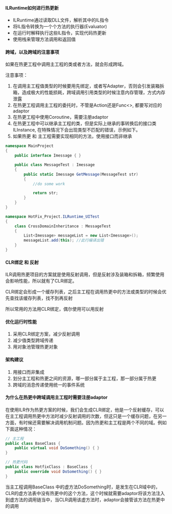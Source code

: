 #### ILRuntime如何进行热更新
- ILRuntime通过读取DLL文件，解析其中的IL指令
- 将IL指令转换为一个个方法的执行器(Evaluator)
- 在运行时解释执行这些IL指令，实现代码热更新
- 使用栈来管理方法调用和返回值

#### 跨域，以及跨域的注意事项

如果在热更工程中调用主工程的类或者方法，就会形成跨域。

注意事项：
1. 在调用主工程值类型的时候要用先绑定，或者写Adapter，否则会引发装箱拆箱，造成极大的性能损耗，跨域调用引用类型的时候注意内存管理，方式内存泄露
2. 在热更工程调用主工程的委托时，不管是Action还是Func<>, 都要写对应的adaptor
3. 在热更工程中使用Coroutine，需要注册adaptor
4. 在热更工程中可以继承主工程的类，但是实际上继承的事转换后的接口类ILInstance, 在特殊情况下会出现类型不匹配的错误，示例如下。
5. 如果热更 和 主工程需要实现相同的方法，使用接口而非继承
```c#
namespace MainProject
{
    public interface Imessage { }

    public class MessageTest : Imessage
    {
        public static Imessage GetMessage(MessageTest str)
        {
            //do some work

            return str;
        }
    }
}

namespace HotFix_Project.ILRuntime_UITest
{
    class CrossDomainInheritance : MessageTest
    {
        List<Imessage> messageList = new List<Imessage>();
        messageList.add(this); //此行编译出错
    }
}
```

#### CLR绑定 和 反射

ILR调用热更项目的方案就是使用反射调用，但是反射涉及装箱和拆箱，频繁使用会影响性能，所以就有了CLR绑定。

CLR绑定会形成一个缓存列表，之后主工程在调用热更中的方法或类型的时候会优先查找该缓存列表，找不到再反射

所以常用的方法用CLR绑定，偶尔使用可以用反射

#### 优化运行时性能

1. 采用CLR绑定方案，减少反射调用
2. 减少值类型跨域传递
3. 用对象池管理热更对象

#### 架构建议

1. 用接口而非集成
2. 划分主工程和热更之间的资源，哪一部分属于主工程，那一部分属于热更
3. 跨域的消息传递使用统一的事件系统

#### 为什么在热更中跨域调用主工程时需要注册adaptor

在使用ILR作为热更方案的时候，我们会生成CLR绑定，他是一个反射缓存，可以在主工程调用热更中方法时减少反射调用的次数，但这只是一个缓存问题，在另一方面，有时候还需要解决调用机制问题。因为热更和主工程是两个不同的域。例如下面这种情况：
```c#
// 主工程
public class BaseClass {
    public virtual void DoSomething() { }
}

// 热更代码
public class HotfixClass : BaseClass {
    public override void DoSomething() { }
}
```
当主工程调用BaseClass 中的虚方法DoSomething时，是发生在CLR域中的，CLR的虚方法表中没有热更中的这个方法，这个时候就需要adaptor将该方法注入到虚方法的调用链当中，当CLR调用该虚方法时，adaptor会接管该方法在热更中的调用
